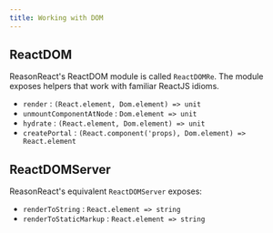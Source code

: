 ```yaml
---
title: Working with DOM
---
```


## ReactDOM

ReasonReact's ReactDOM module is called `ReactDOMRe`. The module exposes helpers that work with familiar ReactJS idioms.

- `render` : `(React.element, Dom.element) => unit`
- `unmountComponentAtNode` : `Dom.element => unit`
- `hydrate` : `(React.element, Dom.element) => unit`
- `createPortal` : `(React.component('props), Dom.element) => React.element`

## ReactDOMServer

ReasonReact's equivalent `ReactDOMServer` exposes:

- `renderToString` : `React.element => string`
- `renderToStaticMarkup` : `React.element => string`
